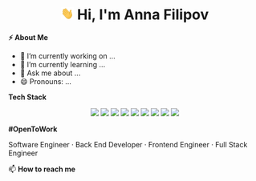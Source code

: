 <h1 align="center"> <img src="https://github.com/AnnaFilipov93/AnnaFilipov93/blob/main/Img/Hi.gif" height="25"/> Hi, I'm Anna Filipov</h1> 

**⚡ About Me**

- 🔭 I’m currently working on ...
- 🌱 I’m currently learning ...
- 💬 Ask me about ...
- 😄 Pronouns: ...


**Tech Stack**
<p align="center">
  <img src="https://img.shields.io/badge/javascript-F7DF1E.svg?&style=for-the-badge&logo=javascript&logoColor=white" height="25"/> 
  <img src="https://img.shields.io/badge/java-007396.svg?&style=for-the-badge&logo=java&logoColor=white" height="25"/> 
  <img src="https://img.shields.io/badge/python-3776AB.svg?&style=for-the-badge&logo=python&logoColor=white" height="25"/> 
  <img src="https://img.shields.io/badge/html-E34F26.svg?&style=for-the-badge&logo=HTML&logoColor=white" height="25"/> 
  <img src="https://img.shields.io/badge/css-1572B6.svg?&style=for-the-badge&logo=CSS&logoColor=white" height="25"/> 
  <img src="https://img.shields.io/badge/sql-4479A1.svg?&style=for-the-badge&logo=SQL&logoColor=white" height="25"/>
  <img src="https://img.shields.io/badge/github-181717.svg?&style=for-the-badge&logo=gitHub&logoColor=white" height="25"/>
  <img src="https://img.shields.io/badge/react-61DAFB.svg?&style=for-the-badge&logo=react&logoColor=white" height="25"/>
  <img src="https://img.shields.io/badge/node.js-3776AB.svg?&style=for-the-badge&logo=node&logoColor=white" height="25"/>




</p>  
  
**#OpenToWork**

<p align="left"> 
Software Engineer · Back End Developer · Frontend Engineer · Full Stack Engineer
</p>

📫 **How to reach me**

